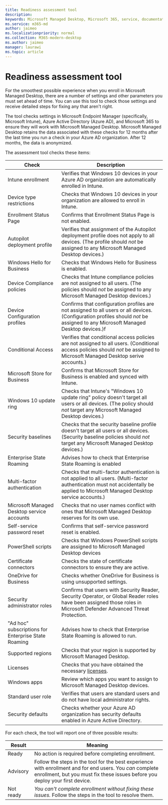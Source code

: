 ```yaml
---
title: Readiness assessment tool
description:  
keywords: Microsoft Managed Desktop, Microsoft 365, service, documentation
ms.service: m365-md
author: jaimeo
ms.localizationpriority: normal
ms.collection: M365-modern-desktop
ms.author: jaimeo
manager: laurawi
ms.topic: article
---
```


# Readiness assessment tool

For the smoothest possible experience when you enroll in Microsoft Managed Desktop, there are a number of settings and other parameters you must set ahead of time. You can use this tool to check those settings and receive detailed steps for fixing any that aren't right.

The tool checks settings in Microsoft Endpoint Manager (specifically, Microsoft Intune), Azure Active Directory (Azure AD), and Microsoft 365 to ensure they will work with Microsoft Managed Desktop. Microsoft Managed Desktop retains the data associated with these checks for 12 months after the last time you run a check in your Azure AD organization. After 12 months, the data is anonymized.

The assessment tool checks these items:



|Check  |Description  |
|---------|---------|
|Intune enrollment     | Verifies that Windows 10 devices in your Azure AD organization are automatically enrolled in Intune.         |
|Device type restrictions     | Checks that Windows 10 devices in your organization are allowed to enroll in Intune.        |
|Enrollment Status Page     | Confirms that Enrollment Status Page is not enabled.      |
|Autopilot deployment profile     | Verifies that assignment of the Autopilot deployment profile does not apply to all devices. (The profile should *not* be assigned to any Microsoft Managed Desktop devices.)       |
|Windows Hello for Business     | Checks that Windows Hello for Business is enabled.        |
|Device Compliance policies     | Checks that Intune compliance policies are not assigned to all users. (The policies should *not* be assigned to any Microsoft Managed Desktop devices.)    |
|Device Configuration profiles     | Confirms that configuration profiles are not assigned to all users or all devices. (Configuration profiles should *not* be assigned to any Microsoft Managed Desktop devices.)f     |
|Conditional Access     | Verifies that conditional access policies are not assigned to all users. (Conditional access policies should *not* be assigned to Microsoft Managed Desktop serive accounts.)    |
|Microsoft Store for Business     | Confirms that Microsoft Store for Business is enabled and synced with Intune.        |
|Windows 10 update ring     | Checks that Intune's "Windows 10 update ring" policy doesn't target all users or all devices. (The policy should *not* target any Microsoft Managed Desktop devices.)     |
|Security baselines     | Checks that the security baseline profile doesn't target all users or all devices. (Security baseline policies should *not* target any Microsoft Managed Desktop devices.)       |
|Enterprise State Roaming     | Advises how to check that Enterprise State Roaming is enabled       |
|Multi-factor authentication     | Checks that multi-factor authentication is not applied to all users. (Multi-factor authentication must not accidentally be applied to Microsoft Managed Desktop service accounts.)|
|Microsoft Managed Desktop service accounts     | Checks that no user names conflict with ones that Microsoft Managed Desktop reserves for its own use.        |
|Self-service password reset     | Confirms that self-service password reset is enabled.        |
|PowerShell scripts     | Checks that Windows PowerShell scripts are assigned to Microsoft Managed Desktop devices       |
|Certificate connectors     | Checks the state of certificate connectors to ensure they are active.   |
|OneDrive for Business     | Checks whether OneDrive for Business is using unsupported settings.        |
|Security administrator roles     | Confirms that users with Security Reader, Security Operator, or Global Reader roles have been assigned those roles in Microsoft Defender Advanced Threat Protection.         |
|"Ad hoc" subscriptions for Enterprise State Roaming     | Advises how to check that Enterprise State Roaming is allowed to run.  |
|Supported regions     | Checks that your region is supported by Microsoft Managed Desktop.        |
|Licenses     | Checks that you have obtained the necessary [licenses](prerequisites.md#more-about-licenses).         |
|Windows apps     | Review which apps you want to assign to Microsoft Managed Desktop devices.      |
|Standard user role     | Verifies that users are standard users and do not have local administrator rights.         |
| Security defaults | Checks whether your Azure AD organization has security defaults enabled in Azure Active Directory. |

For each check, the tool will report one of three possible results:


|Result  |Meaning  |
|---------|---------|
|Ready     | No action is required before completing enrollment.        |
|Advisory    | Follow the steps in the tool for the best experience with enrollment and for end users. You *can* complete enrollment, but you must fix these issues before you deploy your first device.        |
|Not ready | *You can't complete enrollment without fixing these issues.* Follow the steps in the tool to resolve them.        |
